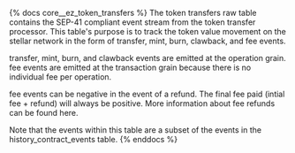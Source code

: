 {% docs core__ez_token_transfers %} The token transfers raw table contains the SEP-41 compliant event stream from the token transfer processor. This table's purpose is to track the token value movement on the stellar network in the form of transfer, mint, burn, clawback, and fee events.

transfer, mint, burn, and clawback events are emitted at the operation grain. fee events are emitted at the transaction grain because there is no individual fee per operation.

fee events can be negative in the event of a refund. The final fee paid (intial fee + refund) will always be positive. More information about fee refunds can be found here.

Note that the events within this table are a subset of the events in the history_contract_events table. {% enddocs %}